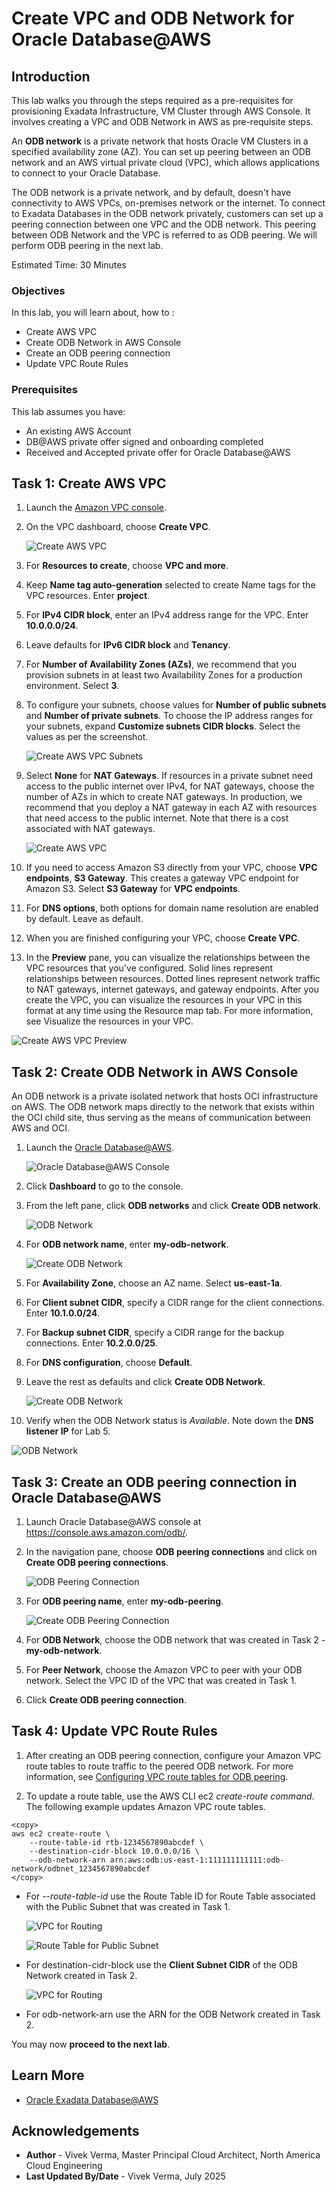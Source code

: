 # Create VPC and ODB Network for Oracle Database@AWS

## Introduction

This lab walks you through the steps required as a pre-requisites for provisioning Exadata Infrastructure, VM Cluster through AWS Console. It involves creating a VPC and ODB Network in AWS as pre-requisite steps.

An **ODB network** is a private network that hosts Oracle VM Clusters in a specified availability zone (AZ). You can set up peering between an ODB network and an AWS virtual private cloud (VPC), which allows applications to connect to your Oracle Database.

The ODB network is a private network, and by default, doesn't have connectivity to AWS VPCs, on-premises network or the internet. To connect to Exadata Databases in the ODB network privately, customers can set up a peering connection between one VPC and the ODB network. This peering between ODB Network and the VPC is referred to as ODB peering. We will perform ODB peering in the next lab.

Estimated Time:  30 Minutes

### Objectives

In this lab, you will learn about, how to :

* Create AWS VPC
* Create ODB Network in AWS Console
* Create an ODB peering connection
* Update VPC Route Rules

### Prerequisites  

This lab assumes you have:

* An existing AWS Account
* DB@AWS private offer signed and onboarding completed
* Received and Accepted private offer for Oracle Database@AWS

## Task 1: Create AWS VPC

1. Launch the [Amazon VPC console](https://console.aws.amazon.com/vpc/).

2. On the VPC dashboard, choose **Create VPC**.

   ![Create AWS VPC](./images/create-aws-vpc.png "Create AWS VPC")

3. For **Resources to create**, choose **VPC and more**.

4. Keep **Name tag auto-generation** selected to create Name tags for the VPC resources. Enter **project**.

5. For **IPv4 CIDR block**, enter an IPv4 address range for the VPC. Enter **10.0.0.0/24**.

6. Leave defaults for **IPv6 CIDR block** and **Tenancy**.

7. For **Number of Availability Zones (AZs)**, we recommend that you provision subnets in at least two Availability Zones for a production environment. Select **3**.

8. To configure your subnets, choose values for **Number of public subnets** and **Number of private subnets**. To choose the IP address ranges for your subnets, expand **Customize subnets CIDR blocks**. Select the values as per the screenshot.

   ![Create AWS VPC Subnets](./images/create-aws-vpc-subnets.png "Create AWS VPC Subnets")

9. Select **None** for **NAT Gateways**. If resources in a private subnet need access to the public internet over IPv4, for NAT gateways, choose the number of AZs in which to create NAT gateways. In production, we recommend that you deploy a NAT gateway in each AZ with resources that need access to the public internet. Note that there is a cost associated with NAT gateways.

   ![Create AWS VPC](./images/create-aws-nat-vpc.png "Create AWS VPC")

10. If you need to access Amazon S3 directly from your VPC, choose **VPC endpoints**, **S3 Gateway**. This creates a gateway VPC endpoint for Amazon S3. Select **S3 Gateway** for **VPC endpoints**.

11. For **DNS options**, both options for domain name resolution are enabled by default. Leave as default.

12. When you are finished configuring your VPC, choose **Create VPC**.

13. In the **Preview** pane, you can visualize the relationships between the VPC resources that you've configured. Solid lines represent relationships between resources. Dotted lines represent network traffic to NAT gateways, internet gateways, and gateway endpoints. After you create the VPC, you can visualize the resources in your VPC in this format at any time using the Resource map tab. For more information, see Visualize the resources in your VPC.

   ![Create AWS VPC Preview](./images/create-aws-vpc-preview.png "Create AWS VPC Preview")

## Task 2: Create ODB Network in AWS Console

An ODB network is a private isolated network that hosts OCI infrastructure on AWS. The ODB network maps directly to the network that exists within the OCI child site, thus serving as the means of communication between AWS and OCI.

1. Launch the [Oracle Database@AWS](https://console.aws.amazon.com/odb/).

   ![Oracle Database@AWS Console](./images/oracle-db-at-aws-console.png "Oracle Database@AWS Console")

2. Click **Dashboard** to go to the console.

3. From the left pane, click **ODB networks** and click **Create ODB network**.

   ![ODB Network](./images/aws-odb-network.png "ODB Network")

4. For **ODB network name**, enter **my-odb-network**.

   ![Create ODB Network](./images/create-odb-network.png "Create ODB Network")

5. For **Availability Zone**, choose an AZ name. Select **us-east-1a**.

6. For **Client subnet CIDR**, specify a CIDR range for the client connections. Enter **10.1.0.0/24**.

7. For **Backup subnet CIDR**, specify a CIDR range for the backup connections. Enter **10.2.0.0/25**.

8. For **DNS configuration**, choose **Default**.

9. Leave the rest as defaults and click **Create ODB Network**.

   ![Create ODB Network](./images/create-odb-network2.png "Create ODB Network")

10. Verify when the ODB Network status is *Available*. Note down the **DNS listener IP** for Lab 5.

   ![ODB Network](./images/odb-network-status.png "ODB Network")

## Task 3: Create an ODB peering connection in Oracle Database@AWS

1. Launch Oracle Database@AWS console at https://console.aws.amazon.com/odb/.

2. In the navigation pane, choose **ODB peering connections** and click on **Create ODB peering connections**.

   ![ODB Peering Connection](./images/odb-peering-connection.png "ODB Peering Connection")

3. For **ODB peering name**, enter **my-odb-peering**.

   ![Create ODB Peering Connection](./images/create-odb-peering-connection.png "Create ODB Peering Connection")

4. For **ODB Network**, choose the ODB network that was created in Task 2 - **my-odb-network**.

5. For **Peer Network**, choose the Amazon VPC to peer with your ODB network. Select the VPC ID of the VPC that was created in Task 1.

6. Click **Create ODB peering connection**.

## Task 4: Update VPC Route Rules

1. After creating an ODB peering connection, configure your Amazon VPC route tables to route traffic to the peered ODB network. For more information, see [Configuring VPC route tables for ODB peering](https://docs.aws.amazon.com/odb/latest/UserGuide/configuring.html#configure-routes).

2. To update a route table, use the AWS CLI ec2 *create-route command*. The following example updates Amazon VPC route tables.

```
<copy>
aws ec2 create-route \
    --route-table-id rtb-1234567890abcdef \
    --destination-cidr-block 10.0.0.0/16 \
    --odb-network-arn arn:aws:odb:us-east-1:111111111111:odb-network/odbnet_1234567890abcdef
</copy>
```

* For *--route-table-id* use the Route Table ID for Route Table associated with the Public Subnet that was created in Task 1.

   ![VPC for Routing](./images/app-vnc-for-route.png)

   ![Route Table for Public Subnet](./images/route-table-for-public.png "Route Table for Public Subnet")

* For destination-cidr-block use the **Client Subnet CIDR** of the ODB Network created in Task 2.

   ![VPC for Routing](./images/odb-network-cidr-arn.png "VPC for Routing")

* For odb-network-arn use the ARN for the ODB Network created in Task 2.

You may now **proceed to the next lab**.

## Learn More

* [Oracle Exadata Database@AWS](https://docs.oracle.com/en-us/iaas/Content/database-at-aws/oaaws.htm)

## Acknowledgements

* **Author** - Vivek Verma, Master Principal Cloud Architect, North America Cloud Engineering
* **Last Updated By/Date** - Vivek Verma, July 2025
